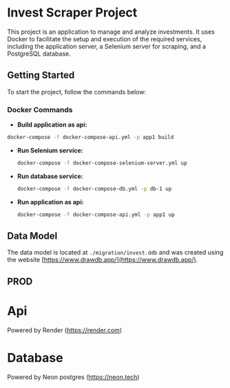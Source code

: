 
# Invest Scraper Project

This project is an application to manage and analyze investments. It uses Docker to facilitate the setup and execution of the required services, including the application server, a Selenium server for scraping, and a PostgreSQL database.

## Getting Started

To start the project, follow the commands below:

### Docker Commands

  - **Build application as api:**
  ```bash
  docker-compose -f docker-compose-api.yml -p app1 build
  ```

- **Run Selenium service:**
  ```bash
  docker-compose -f docker-compose-selenium-server.yml up
  ```

- **Run database service:**
  ```bash
  docker-compose -f docker-compose-db.yml -p db-1 up
  ```

- **Run application as api:**
  ```bash
  docker-compose -f docker-compose-api.yml -p app1 up
  ```

## Data Model

The data model is located at `./migration/invest.ddb` and was created using the website [https://www.drawdb.app/](https://www.drawdb.app/).

## PROD

# Api

Powered by Render (https://render.com)

# Database 

Powered by Neon postgres (https://neon.tech)

